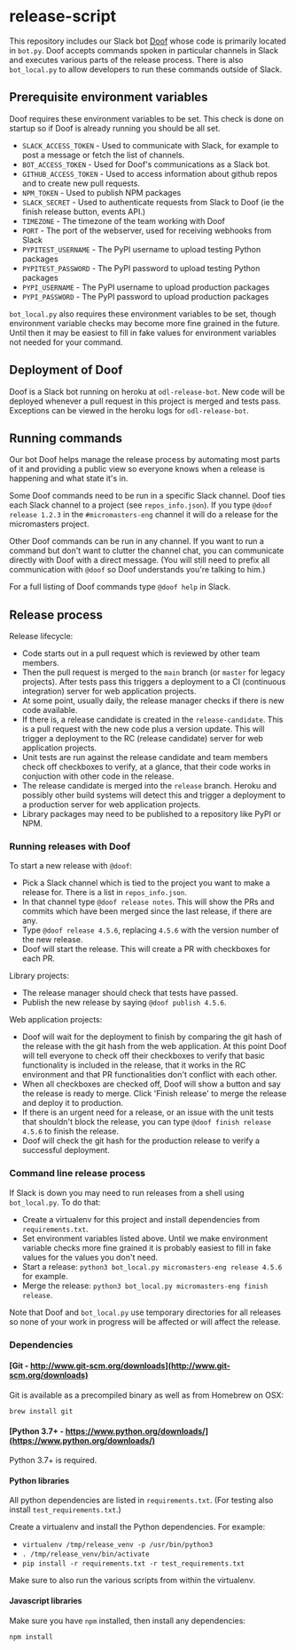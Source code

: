# release-script

This repository includes our Slack bot [Doof](https://phineasandferb.fandom.com/wiki/Heinz_Doofenshmirtz) whose code is primarily located in `bot.py`. Doof
accepts commands spoken in particular channels in Slack and executes various parts of the release process.
There is also  `bot_local.py` to allow developers to run these commands outside of Slack.

## Prerequisite environment variables
Doof requires these environment variables to be set. This check is done on startup so if Doof is already running you should
be all set.

  - `SLACK_ACCESS_TOKEN` - Used to communicate with Slack, for example to post a message or fetch the list of channels.
  - `BOT_ACCESS_TOKEN` - Used for Doof's communications as a Slack bot.
  - `GITHUB_ACCESS_TOKEN` - Used to access information about github repos and to create new pull requests.
  - `NPM_TOKEN` - Used to publish NPM packages
  - `SLACK_SECRET` - Used to authenticate requests from Slack to Doof (ie the finish release button, events API.)
  - `TIMEZONE` - The timezone of the team working with Doof
  - `PORT` - The port of the webserver, used for receiving webhooks from Slack
  - `PYPITEST_USERNAME` - The PyPI username to upload testing Python packages
  - `PYPITEST_PASSWORD` - The PyPI password to upload testing Python packages
  - `PYPI_USERNAME` - The PyPI username to upload production packages
  - `PYPI_PASSWORD` - The PyPI password to upload production packages

`bot_local.py` also requires these environment variables to be set, though environment
variable checks may become more fine grained in the future. Until then it may be easiest
to fill in fake values for environment variables not needed for your command.

## Deployment of Doof
Doof is a Slack bot running on heroku at `odl-release-bot`. New code will be
deployed whenever a pull request in this project is merged and tests pass. Exceptions can be viewed
in the heroku logs for `odl-release-bot`.

## Running commands
Our bot Doof helps manage the release process by automating most parts of it and providing a public view so everyone
knows when a release is happening and what state it's in.

Some Doof commands need to be run in a specific Slack channel. Doof ties each Slack channel to a project
(see `repos_info.json`). If you type `@doof release 1.2.3` in the `#micromasters-eng` channel it will do a release
for the micromasters project.

Other Doof commands can be run in any channel. If you want to run a command but don't want to clutter the channel
chat, you can communicate directly with Doof with a direct message.
(You will still need to prefix all communication with `@doof` so Doof understands you're talking to him.)

For a full listing of Doof commands type `@doof help` in Slack.

## Release process
Release lifecycle:
  - Code starts out in a pull request which is reviewed by other team members.
  - Then the pull request is merged to the `main` branch (or `master` for legacy projects). After tests pass this triggers a deployment
    to a CI (continuous integration) server for web application projects.
  - At some point, usually daily, the release manager checks if there is new code available.
  - If there is, a release candidate is created in the `release-candidate`.
    This is a pull request with the new code plus a version update. This will trigger
    a deployment to the RC (release candidate) server for web application projects.
  - Unit tests are run against the release candidate and team members check off checkboxes to verify,
    at a glance, that their code works in conjuction with other code in the release.
  - The release candidate is merged into the `release` branch. Heroku and possibly other build systems
    will detect this and trigger a deployment to a production server for web application projects.
  - Library packages may need to be published to a repository like PyPI or NPM.

### Running releases with Doof
To start a new release with `@doof`:

  - Pick a Slack channel which is tied to the project you want to make a release for. There is a list in `repos_info.json`.
  - In that channel type `@doof release notes`. This will show the PRs and commits which have been merged since the last release, if there are any.
  - Type `@doof release 4.5.6`, replacing `4.5.6` with the version number of the new release.
  - Doof will start the release. This will create a PR with checkboxes for each PR.

Library projects:
  - The release manager should check that tests have passed.
  - Publish the new release by saying `@doof publish 4.5.6`.

Web application projects:
  - Doof will wait for the deployment to finish by comparing the git hash of the release
  with the git hash from the web application. At this point Doof will tell everyone to check off their checkboxes to verify
  that basic functionality is included in the release, that it works in the RC environment and that PR functionalities don't
  conflict with each other.
  - When all checkboxes are checked off, Doof will show a button and say the release is ready to merge. Click 'Finish release'
  to merge the release and deploy it to production.
  - If there is an urgent need for a release, or an issue with the unit tests that shouldn't block the release,
    you can type `@doof finish release 4.5.6` to finish the release.
  - Doof will check the git hash for the production release to verify a successful deployment.

### Command line release process
If Slack is down you may need to run releases from a shell using `bot_local.py`. To do that:

 - Create a virtualenv for this project and install dependencies from `requirements.txt`.
 - Set environment variables listed above. Until we make environment variable checks more fine
grained it is probably easiest to fill in fake values for the values you don't need.
 - Start a release: `python3 bot_local.py micromasters-eng release 4.5.6` for example.
 - Merge the release: `python3 bot_local.py micromasters-eng finish release`.
 
Note that Doof and `bot_local.py` use temporary directories for all releases so none of your
work in progress will be affected or will affect the release.

### Dependencies

#### [Git - http://www.git-scm.org/downloads](http://www.git-scm.org/downloads)
Git is available as a precompiled binary as well as from Homebrew on OSX:

    brew install git

#### [Python 3.7+ - https://www.python.org/downloads/](https://www.python.org/downloads/)

Python 3.7+ is required.

#### Python libraries

All python dependencies are listed in `requirements.txt`. (For testing also install `test_requirements.txt`.)

Create a virtualenv and install the Python dependencies. For example:

  - `virtualenv /tmp/release_venv -p /usr/bin/python3`
  - `. /tmp/release_venv/bin/activate`
  - `pip install -r requirements.txt -r test_requirements.txt`

Make sure to also run the various scripts from within the virtualenv.

#### Javascript libraries
Make sure you have `npm` installed, then install any dependencies:

    npm install
